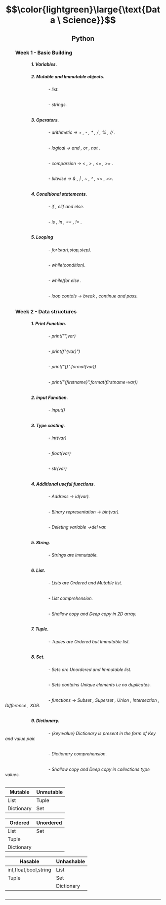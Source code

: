# $$\color{lightgreen}\large{\text{Data \ Science}}$$


## $$\text{Python}$$

### &emsp;&emsp;Week 1 - Basic Building
##### &emsp;&emsp;&emsp;&emsp;&emsp;&emsp;1. Variables.
##### &emsp;&emsp;&emsp;&emsp;&emsp;&emsp;2. Mutable and Immutable objects.
###### &emsp;&emsp;&emsp;&emsp;&emsp;&emsp;&emsp;&emsp;&emsp;&emsp;- list.
###### &emsp;&emsp;&emsp;&emsp;&emsp;&emsp;&emsp;&emsp;&emsp;&emsp;- strings.
##### &emsp;&emsp;&emsp;&emsp;&emsp;&emsp;3. Operators.
###### &emsp;&emsp;&emsp;&emsp;&emsp;&emsp;&emsp;&emsp;&emsp;&emsp;- arithmetic -> + , - , * , / , % , // .
###### &emsp;&emsp;&emsp;&emsp;&emsp;&emsp;&emsp;&emsp;&emsp;&emsp;- logical -> and , or , not .
###### &emsp;&emsp;&emsp;&emsp;&emsp;&emsp;&emsp;&emsp;&emsp;&emsp;- comparsion -> < , > , <= , >= .
###### &emsp;&emsp;&emsp;&emsp;&emsp;&emsp;&emsp;&emsp;&emsp;&emsp;- bitwise -> & , | , ~ , ^ , << , >>.
##### &emsp;&emsp;&emsp;&emsp;&emsp;&emsp;4. Conditional statements.
###### &emsp;&emsp;&emsp;&emsp;&emsp;&emsp;&emsp;&emsp;&emsp;&emsp;- if , elif and else.
###### &emsp;&emsp;&emsp;&emsp;&emsp;&emsp;&emsp;&emsp;&emsp;&emsp;- is , in , == , != .
##### &emsp;&emsp;&emsp;&emsp;&emsp;&emsp;5. Looping 
###### &emsp;&emsp;&emsp;&emsp;&emsp;&emsp;&emsp;&emsp;&emsp;&emsp;- for(start,stop,step).
###### &emsp;&emsp;&emsp;&emsp;&emsp;&emsp;&emsp;&emsp;&emsp;&emsp;- while(condition).
###### &emsp;&emsp;&emsp;&emsp;&emsp;&emsp;&emsp;&emsp;&emsp;&emsp;- while/for else .
###### &emsp;&emsp;&emsp;&emsp;&emsp;&emsp;&emsp;&emsp;&emsp;&emsp;- loop contols -> break , continue and pass.
##

### &emsp;&emsp;Week 2 - Data structures 
##### &emsp;&emsp;&emsp;&emsp;&emsp;&emsp;1. Print Function.
###### &emsp;&emsp;&emsp;&emsp;&emsp;&emsp;&emsp;&emsp;&emsp;&emsp;- print("",var) 
###### &emsp;&emsp;&emsp;&emsp;&emsp;&emsp;&emsp;&emsp;&emsp;&emsp;- print(f"{var}") 
###### &emsp;&emsp;&emsp;&emsp;&emsp;&emsp;&emsp;&emsp;&emsp;&emsp;- print("{}".format(var))
###### &emsp;&emsp;&emsp;&emsp;&emsp;&emsp;&emsp;&emsp;&emsp;&emsp;- print("{firstname}".format(firstname=var))
##### &emsp;&emsp;&emsp;&emsp;&emsp;&emsp;2. input Function.
###### &emsp;&emsp;&emsp;&emsp;&emsp;&emsp;&emsp;&emsp;&emsp;&emsp;- input() 
##### &emsp;&emsp;&emsp;&emsp;&emsp;&emsp;3. Type casting.
###### &emsp;&emsp;&emsp;&emsp;&emsp;&emsp;&emsp;&emsp;&emsp;&emsp;- int(var) 
###### &emsp;&emsp;&emsp;&emsp;&emsp;&emsp;&emsp;&emsp;&emsp;&emsp;- float(var) 
###### &emsp;&emsp;&emsp;&emsp;&emsp;&emsp;&emsp;&emsp;&emsp;&emsp;- str(var) 
##### &emsp;&emsp;&emsp;&emsp;&emsp;&emsp;4. Additional useful functions.
###### &emsp;&emsp;&emsp;&emsp;&emsp;&emsp;&emsp;&emsp;&emsp;&emsp;- Address -> id(var).
###### &emsp;&emsp;&emsp;&emsp;&emsp;&emsp;&emsp;&emsp;&emsp;&emsp;- Binary representation -> bin(var).
###### &emsp;&emsp;&emsp;&emsp;&emsp;&emsp;&emsp;&emsp;&emsp;&emsp;- Deleting variable ->del var.
##### &emsp;&emsp;&emsp;&emsp;&emsp;&emsp;5. String.
###### &emsp;&emsp;&emsp;&emsp;&emsp;&emsp;&emsp;&emsp;&emsp;&emsp;- Strings are immutable.
##### &emsp;&emsp;&emsp;&emsp;&emsp;&emsp;6. List.
###### &emsp;&emsp;&emsp;&emsp;&emsp;&emsp;&emsp;&emsp;&emsp;&emsp;- Lists are Ordered and Mutable list.
###### &emsp;&emsp;&emsp;&emsp;&emsp;&emsp;&emsp;&emsp;&emsp;&emsp;- List comprehension.
###### &emsp;&emsp;&emsp;&emsp;&emsp;&emsp;&emsp;&emsp;&emsp;&emsp;- Shallow copy and Deep copy in 2D array.
##### &emsp;&emsp;&emsp;&emsp;&emsp;&emsp;7. Tuple.
###### &emsp;&emsp;&emsp;&emsp;&emsp;&emsp;&emsp;&emsp;&emsp;&emsp;- Tuples are Ordered but Immutable list.
##### &emsp;&emsp;&emsp;&emsp;&emsp;&emsp;8. Set.
###### &emsp;&emsp;&emsp;&emsp;&emsp;&emsp;&emsp;&emsp;&emsp;&emsp;- Sets are Unordered and Immutable list.
###### &emsp;&emsp;&emsp;&emsp;&emsp;&emsp;&emsp;&emsp;&emsp;&emsp;- Sets contains Unique elements i.e no duplicates.
###### &emsp;&emsp;&emsp;&emsp;&emsp;&emsp;&emsp;&emsp;&emsp;&emsp;- functions -> Subset , Superset , Union , Intersection , Difference , XOR.
##### &emsp;&emsp;&emsp;&emsp;&emsp;&emsp;9. Dictionary.
###### &emsp;&emsp;&emsp;&emsp;&emsp;&emsp;&emsp;&emsp;&emsp;&emsp;- {key:value} Dictionary is present in the form of Key and value pair.
###### &emsp;&emsp;&emsp;&emsp;&emsp;&emsp;&emsp;&emsp;&emsp;&emsp;- Dictionary comprehension.
###### &emsp;&emsp;&emsp;&emsp;&emsp;&emsp;&emsp;&emsp;&emsp;&emsp;- Shallow copy and Deep copy in collections type values.
|Mutable|Unmutable|
|-|-|
|List|Tuple|
|Dictionary|Set|

|Ordered|Unordered|
|-|-|
|List|Set|
|Tuple||
|Dictionary||

|Hasable|Unhashable|
|-|-|
|int,float,bool,string|List|
|Tuple|Set|
||Dictionary|
##

---
